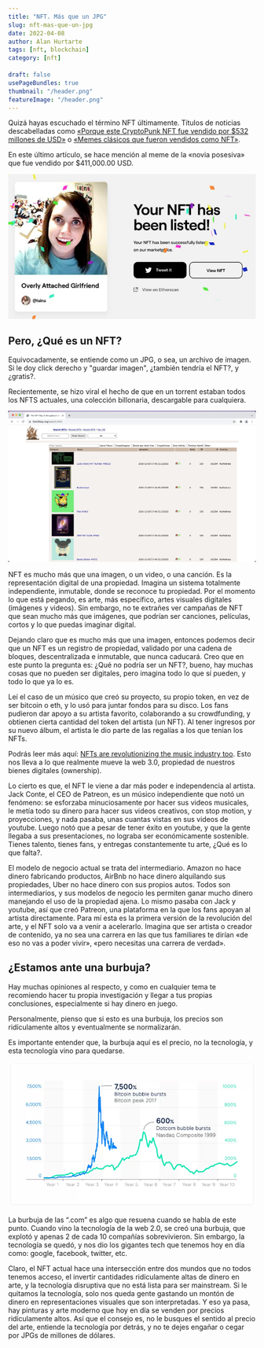 ```yaml
---
title: "NFT. Más que un JPG"
slug: nft-mas-que-un-jpg
date: 2022-04-08
author: Alan Hurtarte
tags: [nft, blockchain]
category: [nft]
 
draft: false
usePageBundles: true
thumbnail: "/header.png"
featureImage: "/header.png"
---
```



<!-- # NFT. Más que un JPG -->
<!-- **Autor**: [Alan Hurtarte](../../authors/alan-hurtarte.md) -->



Quizá hayas escuchado el término NFT últimamente. Títulos de noticias descabelladas como [«Porque este CryptoPunk NFT  fue vendido por \$532 millones de USD»](https://www.cnet.com/news/why-this-cryptopunk-nft-sold-for-532-million-sort-of/) o [«Memes clásicos que fueron vendidos como NFT»](https://mashable.com/article/classic-memes-sold-nft-prices).

En este último artículo, se hace mención al meme de la «novia posesiva» que fue vendido por \$411,000.00 USD.

<!-- TEASER_END -->

![Overly attached Girlfriend MEME](nft-girlfriend-overly-attached.jpeg "Overly attached Girlfriend MEME")

## Pero, ¿Qué es un NFT?

Equivocadamente, se entiende como un JPG, o sea, un archivo de imagen. Si le doy click derecho y "guardar imagen", ¿también tendría el NFT?, y ¿gratis?.

Recientemente, se hizo viral el hecho de que en un torrent estaban todos los NFTS actuales, una colección billonaria, descargable para cualquiera.

![Torrents de NFTs](nft-torrents.jpeg "Torrents de NFTs")

NFT es mucho más que una imagen, o un video, o una canción. Es la representación digital de una propiedad. Imagina un sistema totalmente independiente, inmutable, donde se reconoce tu propiedad. Por el momento lo que está pegando, es arte, más específico, artes visuales digitales (imágenes y videos). Sin embargo, no te extrañes ver campañas de NFT que sean mucho más que imágenes, que podrían ser canciones, películas, cortos y lo que puedas imaginar digital.

Dejando claro que es mucho más que una imagen, entonces podemos decir que un NFT es un registro de propiedad, validado por una cadena de bloques, descentralizada e inmutable, que nunca caducará. Creo que en este punto la pregunta es: ¿Qué no podría ser un NFT?, bueno, hay muchas cosas que no pueden ser digitales, pero imagina todo lo que sí pueden, y todo lo que ya lo es.

Leí el caso de un músico que creó su proyecto, su propio token, en vez de ser bitcoin o eth, y lo usó para juntar fondos para su disco. Los fans pudieron dar apoyo a su artista favorito, colaborando a su crowdfunding, y obtienen cierta cantidad del token del artista (un NFT). Al tener ingresos por su nuevo álbum, el artista le dio parte de las regalías a los que tenían los NFTs.

Podrás leer más aquí: [NFTs are revolutionizing the music industry too](https://fortune.com/2021/10/29/nfts-music-industry/). Esto nos lleva a lo que realmente mueve la web 3.0, propiedad de nuestros bienes digitales (ownership).

Lo cierto es que, el NFT le viene a dar más poder e independencia al artista. Jack Conte, el CEO de Patreon, es un músico independiente que notó un fenómeno: se esforzaba minuciosamente por hacer sus videos musicales, le metía todo su dinero para hacer sus videos creativos, con stop motion, y proyecciones, y nada pasaba, unas cuantas vistas en sus videos de youtube. Luego notó que a pesar de tener éxito en youtube, y que la gente llegaba a sus presentaciones, no lograba ser económicamente sostenible. Tienes talento, tienes fans, y entregas constantemente tu arte, ¿Qué es lo que falta?.

El modelo de negocio actual se trata del intermediario. Amazon no hace dinero fabricando productos, AirBnb no hace dinero alquilando sus propiedades, Uber no hace dinero con sus propios autos. Todos son intermediarios, y sus modelos de negocio les permiten ganar mucho dinero manejando el uso de la propiedad ajena. Lo mismo pasaba con Jack y youtube, así que creó Patreon, una plataforma en la que los fans apoyan al artista directamente. Para mí esta es la primera versión de la revolución del arte, y el NFT solo va a venir a acelerarlo. Imagina que ser artista o creador de contenido, ya no sea una carrera en las que tus familiares te dirían «de eso no vas a poder vivir», «pero necesitas una carrera de verdad».

## ¿Estamos ante una burbuja?

Hay muchas opiniones al respecto, y como en cualquier tema te recomiendo hacer tu propia investigación y llegar a tus propias conclusiones, especialmente si hay dinero en juego.

Personalmente, pienso que si esto es una burbuja, los precios son ridículamente altos y eventualmente se normalizarán.

Es importante entender que, la burbuja aquí es el precio, no la tecnología, y esta tecnología vino para quedarse.

![Burbuja de las .com](dotcom-bubble.webp "Bubuja de las .com")

La burbuja de las “.com” es algo que resuena cuando se habla de este punto. Cuando vino la tecnología de la web 2.0, se creó una burbuja, que explotó y apenas 2 de cada 10 compañías sobrevivieron. Sin embargo, la tecnología se quedó, y nos dio los gigantes tech que tenemos hoy en día como: google, facebook, twitter, etc.

Claro, el NFT actual hace una intersección entre dos mundos que no todos tenemos acceso, el invertir cantidades ridículamente altas de dinero en arte, y la tecnología disruptiva que no está lista para ser mainstream. Si le quitamos la tecnología, solo nos queda gente gastando un montón de dinero en representaciones visuales que son interpretadas. Y eso ya pasa, hay pinturas y arte moderno que hoy en día se venden por precios ridículamente altos. Así que el consejo es, no le busques el sentido al precio del arte, entiende la tecnología por detrás, y no te dejes engañar o cegar por JPGs de millones de dólares.
